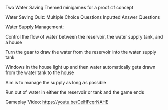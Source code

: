 Two Water Saving Themed minigames for a proof of concept

Water Saving Quiz:
Multiple Choice Questions
Inputted Answer Questions

Water Supply Management:

Control the flow of water between the reservoir, the water supply tank, and a house

Turn the gear to draw the water from the reservoir into the water supply tank

Windows in the house light up and then water automatically gets drawn from the water tank to the house

Aim is to manage the supply as long as possible

Run out of water in either the reservoir or tank and the game ends 


Gameplay Video:
https://youtu.be/CeHFcqrNAHE 
